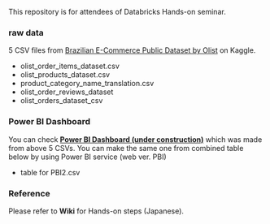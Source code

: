 This repository is for attendees of Databricks Hands-on seminar.

### raw data
5 CSV files from [Brazilian E-Commerce Public Dataset by Olist](https://www.kaggle.com/olistbr/brazilian-ecommerce) on Kaggle. 

- olist_order_items_dataset.csv
- olist_products_dataset.csv
- product_category_name_translation.csv
- olist_order_reviews_dataset
- olist_orders_dataset_csv

### Power BI Dashboard
You can check [**Power BI Dashboard (under construction)**]()
which was made from above 5 CSVs. You can make the same one from combined table below by using Power BI service (web ver. PBI)

- table for PBI2.csv


### Reference
Please refer to **Wiki** for Hands-on steps (Japanese).

